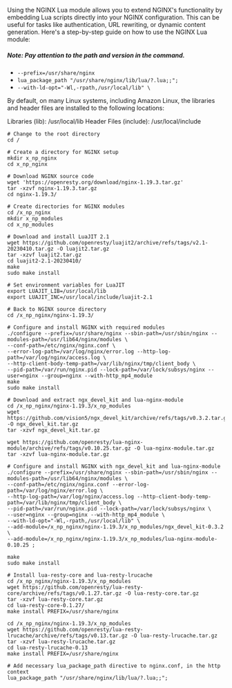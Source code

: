Using the NGINX Lua module allows you to extend NGINX's functionality by embedding Lua scripts directly into your NGINX configuration. This can be useful for tasks like authentication, URL rewriting, or dynamic content generation. Here's a step-by-step guide on how to use the NGINX Lua module:

##### Note: Pay attention to the path and version in the command.
 -  `--prefix=/usr/share/nginx`
 -  `lua_package_path "/usr/share/nginx/lib/lua/?.lua;;";`
 -  `--with-ld-opt="-Wl,-rpath,/usr/local/lib" \`
   
By default, on many Linux systems, including Amazon Linux, the libraries and header files are installed to the following locations:

Libraries (lib): /usr/local/lib
Header Files (include): /usr/local/include

```nginx
# Change to the root directory
cd /

# Create a directory for NGINX setup
mkdir x_np_nginx
cd x_np_nginx

# Download NGINX source code
wget 'https://openresty.org/download/nginx-1.19.3.tar.gz'
tar -xzvf nginx-1.19.3.tar.gz
cd nginx-1.19.3/

# Create directories for NGINX modules
cd /x_np_nginx
mkdir x_np_modules
cd x_np_modules

# Download and install LuaJIT 2.1
wget https://github.com/openresty/luajit2/archive/refs/tags/v2.1-20230410.tar.gz -O luajit2.tar.gz
tar -xzvf luajit2.tar.gz
cd luajit2-2.1-20230410/
make
sudo make install

# Set environment variables for LuaJIT
export LUAJIT_LIB=/usr/local/lib
export LUAJIT_INC=/usr/local/include/luajit-2.1

# Back to NGINX source directory
cd /x_np_nginx/nginx-1.19.3/

# Configure and install NGINX with required modules
./configure --prefix=/usr/share/nginx --sbin-path=/usr/sbin/nginx --modules-path=/usr/lib64/nginx/modules \
--conf-path=/etc/nginx/nginx.conf \
--error-log-path=/var/log/nginx/error.log --http-log-path=/var/log/nginx/access.log \
--http-client-body-temp-path=/var/lib/nginx/tmp/client_body \
--pid-path=/var/run/nginx.pid --lock-path=/var/lock/subsys/nginx --user=nginx --group=nginx --with-http_mp4_module
make
sudo make install

# Download and extract ngx_devel_kit and lua-nginx-module
cd /x_np_nginx/nginx-1.19.3/x_np_modules
wget https://github.com/vision5/ngx_devel_kit/archive/refs/tags/v0.3.2.tar.gz -O ngx_devel_kit.tar.gz
tar -xzvf ngx_devel_kit.tar.gz

wget https://github.com/openresty/lua-nginx-module/archive/refs/tags/v0.10.25.tar.gz -O lua-nginx-module.tar.gz
tar -xzvf lua-nginx-module.tar.gz

# Configure and install NGINX with ngx_devel_kit and lua-nginx-module
./configure --prefix=/usr/share/nginx --sbin-path=/usr/sbin/nginx --modules-path=/usr/lib64/nginx/modules \
--conf-path=/etc/nginx/nginx.conf --error-log-path=/var/log/nginx/error.log \
--http-log-path=/var/log/nginx/access.log --http-client-body-temp-path=/var/lib/nginx/tmp/client_body \
--pid-path=/var/run/nginx.pid --lock-path=/var/lock/subsys/nginx \
--user=nginx --group=nginx --with-http_mp4_module \
--with-ld-opt="-Wl,-rpath,/usr/local/lib" \
--add-module=/x_np_nginx/nginx-1.19.3/x_np_modules/ngx_devel_kit-0.3.2 \
--add-module=/x_np_nginx/nginx-1.19.3/x_np_modules/lua-nginx-module-0.10.25 ;

make
sudo make install

# Install lua-resty-core and lua-resty-lrucache
cd /x_np_nginx/nginx-1.19.3/x_np_modules
wget https://github.com/openresty/lua-resty-core/archive/refs/tags/v0.1.27.tar.gz -O lua-resty-core.tar.gz
tar -xzvf lua-resty-core.tar.gz
cd lua-resty-core-0.1.27/
make install PREFIX=/usr/share/nginx

cd /x_np_nginx/nginx-1.19.3/x_np_modules
wget https://github.com/openresty/lua-resty-lrucache/archive/refs/tags/v0.13.tar.gz -O lua-resty-lrucache.tar.gz
tar -xzvf lua-resty-lrucache.tar.gz
cd lua-resty-lrucache-0.13
make install PREFIX=/usr/share/nginx

# Add necessary lua_package_path directive to nginx.conf, in the http context
lua_package_path "/usr/share/nginx/lib/lua/?.lua;;";

```

